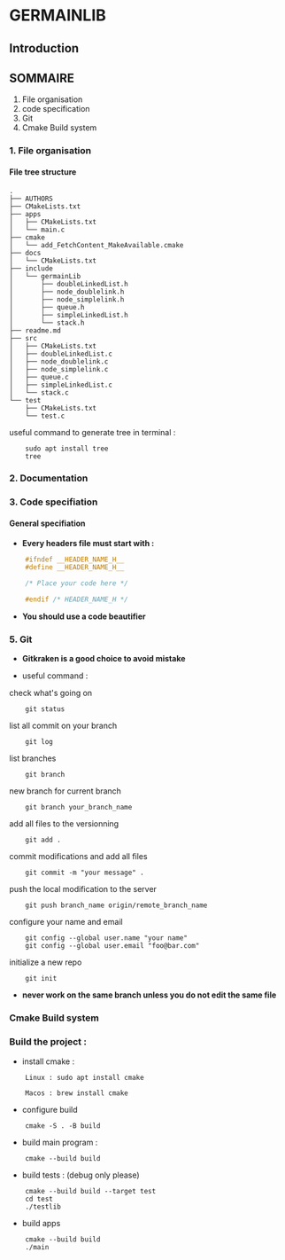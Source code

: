 # GERMAINLIB

## Introduction



## SOMMAIRE

1. File organisation
2. code specification
3. Git
4. Cmake Build system
   
### 1. File organisation

#### File tree structure

```
.
├── AUTHORS
├── CMakeLists.txt
├── apps
│   ├── CMakeLists.txt
│   └── main.c
├── cmake
│   └── add_FetchContent_MakeAvailable.cmake
├── docs
│   └── CMakeLists.txt
├── include
│   └── germainLib
│       ├── doubleLinkedList.h
│       ├── node_doublelink.h
│       ├── node_simplelink.h
│       ├── queue.h
│       ├── simpleLinkedList.h
│       └── stack.h
├── readme.md
├── src
│   ├── CMakeLists.txt
│   ├── doubleLinkedList.c
│   ├── node_doublelink.c
│   ├── node_simplelink.c
│   ├── queue.c
│   ├── simpleLinkedList.c
│   └── stack.c
└── test
    ├── CMakeLists.txt
    └── test.c

```

useful command to generate tree in terminal :

```
    sudo apt install tree
    tree
```

### 2. Documentation


### 3. Code specifiation

#### General specifiation

- **Every headers file must start with :**

```c
    #ifndef __HEADER_NAME_H__
    #define __HEADER_NAME_H__

    /* Place your code here */

    #endif /* HEADER_NAME_H */
```
- **You should use a code beautifier**

### 5. Git

- **Gitkraken is a good choice to avoid mistake**

- useful command :

check what's going on

```
    git status
```

list all commit on your branch

```
    git log
```

list branches

```
    git branch
```
new branch for current branch
```
    git branch your_branch_name
```
add all files to the versionning
```
    git add .
```
commit modifications and add all files
```
    git commit -m "your message" .
```
push the local modification to the server
```
    git push branch_name origin/remote_branch_name
```
configure your name and email
```
    git config --global user.name "your name"
    git config --global user.email "foo@bar.com"
```
initialize a new repo
```
    git init
```

- **never work on the same branch unless you do not edit the same file**
  

### Cmake Build system

### Build the project :

- install cmake :
```
    Linux : sudo apt install cmake
```
```
    Macos : brew install cmake
```

- configure build 
```
    cmake -S . -B build
```
- build main program :
```
    cmake --build build
```
- build tests : (debug only please)
```
    cmake --build build --target test
    cd test
    ./testlib
```
- build apps 
```
    cmake --build build
    ./main
``` 